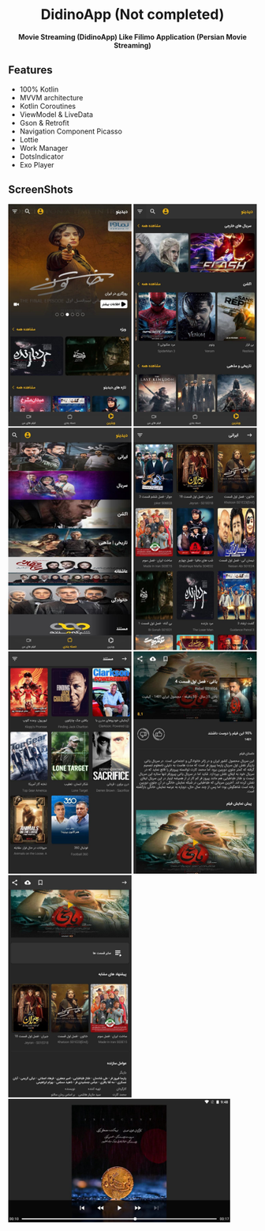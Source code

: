<h1 align="center">DidinoApp (Not completed)</h1>

<h4 align="center">Movie Streaming (DidinoApp) Like Filimo Application (Persian Movie Streaming) </h4>

## Features
* 100% Kotlin
* MVVM architecture
* Kotlin Coroutines
* ViewModel & LiveData
* Gson & Retrofit 
* Navigation Component Picasso
* Lottie
* Work Manager
* DotsIndicator 
* Exo Player

## ScreenShots
<img src="/screenshots/screenshot1.jpg" width="250" height="450">
<img src="/screenshots/screenshot2.jpg" width="250" height="450">
<img src="/screenshots/screenshot3.jpg" width="250" height="450">
<img src="/screenshots/screenshot4.jpg" width="250" height="450">
<img src="/screenshots/screenshot5.jpg" width="250" height="450">
<img src="/screenshots/screenshot6.jpg" width="250" height="450">
<img src="/screenshots/screenshot7.jpg" width="250" height="450">
<img src="/screenshots/screenshot8.jpg" width="450" height="250">

